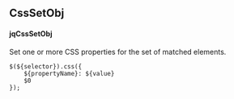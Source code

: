 ## CssSetObj
#### jqCssSetObj
Set one or more CSS properties for the set of matched elements.
```
$(${selector}).css({
	${propertyName}: ${value}
	$0
});
```